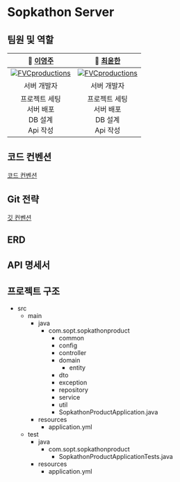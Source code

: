 # Sopkathon Server

## 팀원 및 역할

|                  **🙋 [이영주](https://github.com/2zerozu)**                   |                **🙋 [최윤한](https://github.com/unanchoi)**                 |
|:---------------------------------------------------------------------------:| :-------------------------------------------------------------------------: |
| [![FVCproductions](https://avatars.githubusercontent.com/u/84129098?v=4)]() | [![FVCproductions](https://avatars.githubusercontent.com/u/81692211?v=4)]() |
|                                   서버 개발자                                    |                                 서버 개발자                                 |
|               프로젝트 세팅<br />서버 배포<br />DB 설계<br />Api 작성<br />               |        프로젝트 세팅<br />서버 배포<br />DB 설계<br />Api 작성<br />        |

## 코드 컨벤션
[코드 컨벤션](https://busy-tern-9b7.notion.site/c4ccd96333594488ba91a80296536c4f)
## Git 전략
[깃 컨벤션](https://busy-tern-9b7.notion.site/60f6499d6b494de994f0c2f15cc35114)
## ERD

## API 명세서

## 프로젝트 구조
- src
    - main
        - java
            - com.sopt.sopkathonproduct
                - common
                - config
                - controller
                - domain
                  - entity
                - dto
                - exception
                - repository
                - service
                - util
                - SopkathonProductApplication.java
        - resources
            - application.yml
    - test
        - java
            - com.sopt.sopkathonproduct
                - SopkathonProductApplicationTests.java
        - resources
            - application.yml
